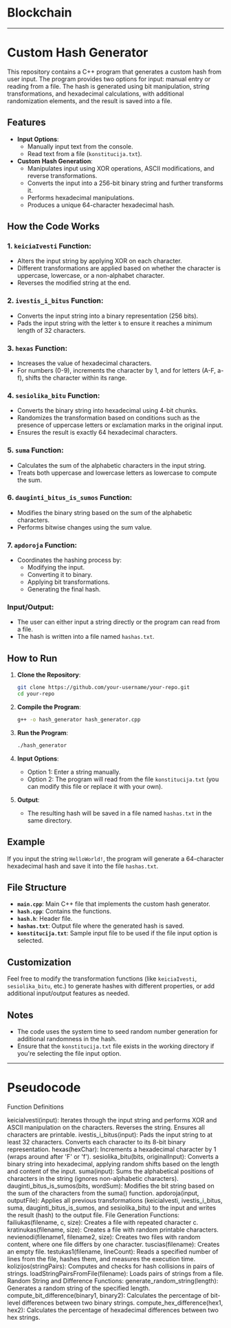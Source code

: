 # Blockchain
-----------------------------------------------------------------------------------------------
# Custom Hash Generator

This repository contains a C++ program that generates a custom hash from user input. The program provides two options for input: manual entry or reading from a file. The hash is generated using bit manipulation, string transformations, and hexadecimal calculations, with additional randomization elements, and the result is saved into a file.

## Features
- **Input Options**: 
  - Manually input text from the console.
  - Read text from a file (`konstitucija.txt`).
- **Custom Hash Generation**:
  - Manipulates input using XOR operations, ASCII modifications, and reverse transformations.
  - Converts the input into a 256-bit binary string and further transforms it.
  - Performs hexadecimal manipulations.
  - Produces a unique 64-character hexadecimal hash.

## How the Code Works

### 1. **`keiciaIvesti` Function**:
   - Alters the input string by applying XOR on each character.
   - Different transformations are applied based on whether the character is uppercase, lowercase, or a non-alphabet character.
   - Reverses the modified string at the end.

### 2. **`ivestis_i_bitus` Function**:
   - Converts the input string into a binary representation (256 bits).
   - Pads the input string with the letter `k` to ensure it reaches a minimum length of 32 characters.

### 3. **`hexas` Function**:
   - Increases the value of hexadecimal characters.
   - For numbers (0-9), increments the character by 1, and for letters (A-F, a-f), shifts the character within its range.

### 4. **`sesiolika_bitu` Function**:
   - Converts the binary string into hexadecimal using 4-bit chunks.
   - Randomizes the transformation based on conditions such as the presence of uppercase letters or exclamation marks in the original input.
   - Ensures the result is exactly 64 hexadecimal characters.

### 5. **`suma` Function**:
   - Calculates the sum of the alphabetic characters in the input string.
   - Treats both uppercase and lowercase letters as lowercase to compute the sum.

### 6. **`dauginti_bitus_is_sumos` Function**:
   - Modifies the binary string based on the sum of the alphabetic characters.
   - Performs bitwise changes using the sum value.

### 7. **`apdoroja` Function**:
   - Coordinates the hashing process by:
     - Modifying the input.
     - Converting it to binary.
     - Applying bit transformations.
     - Generating the final hash.

### Input/Output:
- The user can either input a string directly or the program can read from a file.
- The hash is written into a file named `hashas.txt`.

## How to Run

1. **Clone the Repository**:
   ```bash
   git clone https://github.com/your-username/your-repo.git
   cd your-repo
   ```

2. **Compile the Program**:
   ```bash
   g++ -o hash_generator hash_generator.cpp
   ```

3. **Run the Program**:
   ```bash
   ./hash_generator
   ```

4. **Input Options**:
   - Option 1: Enter a string manually.
   - Option 2: The program will read from the file `konstitucija.txt` (you can modify this file or replace it with your own).

5. **Output**:
   - The resulting hash will be saved in a file named `hashas.txt` in the same directory.

## Example
If you input the string `HelloWorld!`, the program will generate a 64-character hexadecimal hash and save it into the file `hashas.txt`.

## File Structure

- **`main.cpp`**: Main C++ file that implements the custom hash generator.
- **`hash.cpp`**: Contains the functions.
- **`hash.h`**: Header file.
- **`hashas.txt`**: Output file where the generated hash is saved.
- **`konstitucija.txt`**: Sample input file to be used if the file input option is selected.

## Customization
Feel free to modify the transformation functions (like `keiciaIvesti`, `sesiolika_bitu`, etc.) to generate hashes with different properties, or add additional input/output features as needed.

## Notes
- The code uses the system time to seed random number generation for additional randomness in the hash.
- Ensure that the `konstitucija.txt` file exists in the working directory if you're selecting the file input option.

------------------------------------------------------------------------------------------------------
# Pseudocode

Function Definitions

keiciaIvesti(input):
Iterates through the input string and performs XOR and ASCII manipulation on the characters.
Reverses the string.
Ensures all characters are printable.
ivestis_i_bitus(input):
Pads the input string to at least 32 characters.
Converts each character to its 8-bit binary representation.
hexas(hexChar):
Increments a hexadecimal character by 1 (wraps around after 'F' or 'f').
sesiolika_bitu(bits, originalInput):
Converts a binary string into hexadecimal, applying random shifts based on the length and content of the input.
suma(input):
Sums the alphabetical positions of characters in the string (ignores non-alphabetic characters).
dauginti_bitus_is_sumos(bits, wordSum):
Modifies the bit string based on the sum of the characters from the suma() function.
apdoroja(input, outputFile):
Applies all previous transformations (keiciaIvesti, ivestis_i_bitus, suma, dauginti_bitus_is_sumos, and sesiolika_bitu) to the input and writes the result (hash) to the output file.
File Generation Functions:
failiukas(filename, c, size): Creates a file with repeated character c.
kratinukas(filename, size): Creates a file with random printable characters.
nevienodi(filename1, filename2, size): Creates two files with random content, where one file differs by one character.
tuscias(filename): Creates an empty file.
testukas1(filename, lineCount):
Reads a specified number of lines from the file, hashes them, and measures the execution time.
kolizijos(stringPairs):
Computes and checks for hash collisions in pairs of strings.
loadStringPairsFromFile(filename):
Loads pairs of strings from a file.
Random String and Difference Functions:
generate_random_string(length): Generates a random string of the specified length.
compute_bit_difference(binary1, binary2): Calculates the percentage of bit-level differences between two binary strings.
compute_hex_difference(hex1, hex2): Calculates the percentage of hexadecimal differences between two hex strings.
